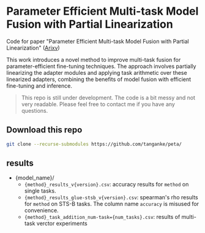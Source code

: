 # Parameter Efficient Multi-task Model Fusion with Partial Linearization

Code for paper "Parameter Efficient Multi-task Model Fusion with Partial Linearization"
([Arixv](https://arxiv.org/abs/2310.04742))

This work introduces a novel method to improve multi-task fusion for parameter-efficient fine-tuning techniques. 
The approach involves partially linearizing the adapter modules and applying task arithmetic over these linearized adapters, combining the benefits of model fusion with efficient fine-tuning and inference. 

> This repo is still under development. The code is a bit messy and not very readable. Please feel free to contact me if you have any questions.

## Download this repo

```bash
git clone --recurse-submodules https://github.com/tanganke/peta/
```

## results

- {model_name}/
  - `{method}_results_v{version}.csv`: accuracy results for `method` on single tasks.  
  - `{method}_results_glue-stsb_v{version}.csv`: spearman's rho results for `method` on STS-B tasks. The column name `accuracy` is misused for convenience.
  - `{method}_task_addition_num-task={num_tasks}.csv`: results of multi-task verctor experiments
